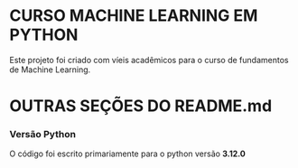 # CURSO MACHINE LEARNING EM PYTHON
Este projeto foi criado com víeis acadêmicos para o curso de fundamentos de Machine Learning. 

# OUTRAS SEÇÕES DO README.md
### Versão Python
O código foi escrito primariamente para o python versão **3.12.0**
